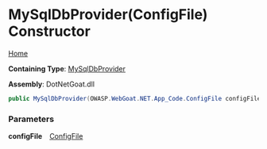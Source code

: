 # MySqlDbProvider\(ConfigFile\) Constructor

[Home](../../../../../../../README.md)

**Containing Type**: [MySqlDbProvider](../README.md)

**Assembly**: DotNetGoat\.dll

```csharp
public MySqlDbProvider(OWASP.WebGoat.NET.App_Code.ConfigFile configFile)
```

### Parameters

**configFile** &ensp; [ConfigFile](../../../ConfigFile/README.md)